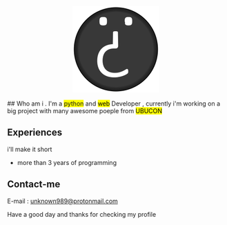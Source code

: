 <p align=center><img width=200 height=200 src="images/logo.png" /></p>
## Who am i .
I'm a <span style="background-color:yellow">python</span> and <mark>web</mark> Developer , currently i'm working on a big project with many awesome poeple from <mark>UBUCON</mark>

## Experiences
i'll make it short
* more than 3 years of programming

## Contact-me

E-mail : <a href="mailto:unknown989@protonmail.com">unknown989@protonmail.com</a>


Have a good day and thanks for checking my profile

